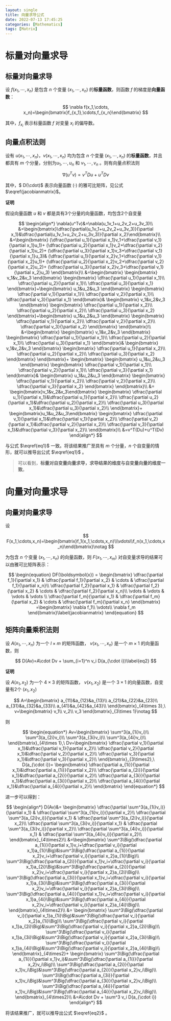 ```yaml
---
layout: single
title: 向量求导公式
date: 2022-07-13 17:45:25
categories: [Mathematics]
tags: [Matrix]
---
```


# 标量对向量求导



## 标量对向量求导

设 $f(x_1, \cdots, x_n)$ 是包含 $n$ 个变量 $(x_1,\cdots,x_n)$ 的**标量函数**，则函数 $f$ 的梯度是**向量函数**：

$$
\nabla f(x_1,\cdots, x_n)=\begin{bmatrix}f_{x_1},\cdots,f_{x_n}\end{bmatrix}
$$

其中，$f_{x_i}$ 表示标量函数 $f$ 对变量 $x_i$ 的偏导数。



## 向量点积法则

设有 $u(x_1,\cdots, x_n)$，$v(x_1,\cdots,x_n)$ 均为包含 $n$ 个变量 $(x_1,\cdots,x_n)$ 的**标量函数**，并且都具有 $m$ 个分量，分别为$u_1,\cdots,u_n$ 和 $v_1,\cdots,v_n$ 。则有向量点积法则 

$$
\nabla(u^Tv)=v^TDu+u^TDv\label{eq1}
$$

其中，$ D(\cdot)$ 表示向量函数 $(\cdot)$ 的雅可比矩阵，见公式 $\eqref{jacobianmatrix}$。 



**证明**

假设向量函数 $u$ 和 $v$ 都是具有3个分量的向量函数，均包含2个自变量

$$
\begin{align*}
\nabla(u^Tv)&=\nabla(u_1v_1+u_2v_2+u_3v_3)\\
&=\begin{bmatrix}\dfrac{\partial(u_1v_1+u_2v_2+u_3v_3)}{\partial x_1}&\dfrac{\partial(u_1v_1+u_2v_2+u_3v_3)}{\partial x_2}\end{bmatrix}\\
&=\begin{bmatrix}
(\dfrac{\partial u_1}{\partial x_1}v_1+\dfrac{\partial v_1}{\partial x_1}u_1)+
(\dfrac{\partial u_2}{\partial x_1}v_2+\dfrac{\partial v_2}{\partial x_1}u_2)+
(\dfrac{\partial u_3}{\partial x_1}v_3+\dfrac{\partial v_1}{\partial x_1}u_3)&
(\dfrac{\partial u_1}{\partial x_2}v_1+\dfrac{\partial v_1}{\partial x_2}u_1)+
(\dfrac{\partial u_2}{\partial x_2}v_2+\dfrac{\partial v_2}{\partial x_2}u_2)+
(\dfrac{\partial u_3}{\partial x_2}v_3+\dfrac{\partial v_1}{\partial x_2}u_3)
\end{bmatrix}\\
&=\begin{bmatrix}
\begin{bmatrix}
v_1&v_2&v_3
\end{bmatrix}
\begin{bmatrix}
\dfrac{\partial u_1}{\partial x_1}\\
\dfrac{\partial u_2}{\partial x_1}\\
\dfrac{\partial u_3}{\partial x_1}
\end{bmatrix}+\begin{bmatrix}
u_1&u_2&u_3
\end{bmatrix}
\begin{bmatrix}
\dfrac{\partial v_1}{\partial x_1}\\
\dfrac{\partial v_2}{\partial x_1}\\
\dfrac{\partial v_3}{\partial x_1}
\end{bmatrix}&
\begin{bmatrix}
v_1&v_2&v_3
\end{bmatrix}
\begin{bmatrix}
\dfrac{\partial u_1}{\partial x_2}\\
\dfrac{\partial u_2}{\partial x_2}\\
\dfrac{\partial u_3}{\partial x_2}
\end{bmatrix}+\begin{bmatrix}
u_1&u_2&u_3
\end{bmatrix}
\begin{bmatrix}
\dfrac{\partial v_1}{\partial x_2}\\
\dfrac{\partial v_2}{\partial x_2}\\
\dfrac{\partial v_3}{\partial x_2}
\end{bmatrix}
\end{bmatrix}\\
&=\begin{bmatrix}
\begin{bmatrix}
v_1&v_2&v_3
\end{bmatrix}
\begin{bmatrix}
\dfrac{\partial u_1}{\partial x_1}\\
\dfrac{\partial u_2}{\partial x_1}\\
\dfrac{\partial u_3}{\partial x_1}
\end{bmatrix}&
\begin{bmatrix}
v_1&v_2&v_3
\end{bmatrix}
\begin{bmatrix}
\dfrac{\partial u_1}{\partial x_2}\\
\dfrac{\partial u_2}{\partial x_2}\\
\dfrac{\partial u_3}{\partial x_2}
\end{bmatrix}
\end{bmatrix}+
\begin{bmatrix}
\begin{bmatrix}
u_1&u_2&u_3
\end{bmatrix}
\begin{bmatrix}
\dfrac{\partial v_1}{\partial x_1}\\
\dfrac{\partial v_2}{\partial x_1}\\
\dfrac{\partial v_3}{\partial x_1}
\end{bmatrix}&
\begin{bmatrix}
u_1&u_2&u_3
\end{bmatrix}
\begin{bmatrix}
\dfrac{\partial v_1}{\partial x_2}\\
\dfrac{\partial v_2}{\partial x_2}\\
\dfrac{\partial v_3}{\partial x_2}
\end{bmatrix}
\end{bmatrix}\\
&=
\begin{bmatrix}v_1&v_2&v_3\end{bmatrix}
\begin{bmatrix}
\dfrac{\partial u_1}{\partial x_1}&\dfrac{\partial u_1}{\partial x_2}\\
\dfrac{\partial u_2}{\partial x_1}&\dfrac{\partial u_2}{\partial x_2}\\
\dfrac{\partial u_3}{\partial x_1}&\dfrac{\partial u_3}{\partial x_2}\\
\end{bmatrix}+
\begin{bmatrix}u_1&u_2&u_3\end{bmatrix}
\begin{bmatrix}
\dfrac{\partial v_1}{\partial x_1}&\dfrac{\partial v_1}{\partial x_2}\\
\dfrac{\partial v_2}{\partial x_1}&\dfrac{\partial v_2}{\partial x_2}\\
\dfrac{\partial v_3}{\partial x_1}&\dfrac{\partial v_3}{\partial x_2}\\
\end{bmatrix}\\
&=v^T(Du)+u^T(Dv)
\end{align*}
$$

与公式 $\eqref{eq1}$ 一致。将该结果推广至具有 $m$ 个分量，$n$ 个自变量的情形，就可以推导出公式 $\eqref{eq1}$ 。

> 可以看到，**标量对自变量向量求导，求导结果的维度与自变量向量的维度一致**。

# 向量对向量求导

## 向量对向量求导

设 

$$
F(x_1,\cdots,x_n)=\begin{bmatrix}f_1(x_1,\cdots,x_n)\\\vdots\\f_n(x_1,\cdots,x_n)\end{bmatrix}\notag
$$

为包含 $n$ 个变量 $(x_1,\cdots,x_n)$ 的向量函数，则 $F(x_1,\cdots,x_m)$ 对自变量求导的结果可以由雅可比矩阵表示：

$$
\begin{equation}
DF(\boldsymbol{x}) = 
	\begin{bmatrix}
		\dfrac{\partial f_1}{\partial x_1} & \dfrac{\partial f_1}{\partial x_2}  & \cdots & \dfrac{\partial f_1}{\partial x_n}\\ 
		\dfrac{\partial f_2}{\partial x_1} & \dfrac{\partial f_2}{\partial x_2}  & \cdots & \dfrac{\partial f_2}{\partial x_n}\\
		\vdots                             & \vdots                              & \vdots & \vdots                            \\
		\dfrac{\partial f_m}{\partial x_1} & \dfrac{\partial f_m}{\partial x_2}  & \cdots & \dfrac{\partial f_m}{\partial x_n}
	\end{bmatrix}
	=\begin{bmatrix}
	\nabla f_1\\
	\vdots\\
	\nabla f_m
	\end{bmatrix}\label{jacobianmatrix}
\end{equation}
$$


## 矩阵向量乘积法则



设 $A(x_1,\cdots,x_n)$ 为一个 $l\times m$ 的矩阵函数， $v(x_1,\cdots,x_n)$ 是一个 $m\times 1$ 的向量函数，则

$$
D(Av)=A\cdot Dv + \sum_{i=1}^n v_i D(a_{\cdot i})\label{eq2}
$$

**证明**

设 $A(x_1,x_2)$ 为一个 $4\times 3$ 的矩阵函数， $v(x_1,x_2)$ 是一个 $3\times 1$ 的向量函数，自变量有2个 $(x_1, x_2)$

$$
A=\begin{bmatrix}
a_{11}&a_{12}&a_{13}\\
a_{21}&a_{22}&a_{23}\\
a_{31}&a_{32}&a_{33}\\
a_{41}&a_{42}&a_{43}\\
\end{bmatrix}_{4\times 3},\
v=\begin{bmatrix}
v_1\\
v_2\\
v_3
\end{bmatrix}_{3\times 1}\notag
$$

则

$$
\begin{equation*}
Av=\begin{bmatrix}
\sum^3(a_{1i}v_i)\\
\sum^3(a_{2i}v_i)\\
\sum^3(a_{3i}v_i)\\
\sum^3(a_{4i}v_i)\\
\end{bmatrix}_{4\times 1},\ 
Dv=\begin{bmatrix}
\dfrac{\partial v_1}{\partial x_1}&\dfrac{\partial v_1}{\partial x_2}\\
\dfrac{\partial v_2}{\partial x_1}&\dfrac{\partial v_2}{\partial x_2}\\
\dfrac{\partial v_3}{\partial x_1}&\dfrac{\partial v_3}{\partial x_2}\\
\end{bmatrix}_{3\times2},\
D(a_{\cdot i})=
\begin{bmatrix}
\dfrac{\partial a_{1i}}{\partial x_1}&\dfrac{\partial a_{1i}}{\partial x_2}\\
\dfrac{\partial a_{2i}}{\partial x_1}&\dfrac{\partial a_{2i}}{\partial x_2}\\
\dfrac{\partial a_{3i}}{\partial x_1}&\dfrac{\partial a_{3i}}{\partial x_2}\\
\dfrac{\partial a_{4i}}{\partial x_1}&\dfrac{\partial a_{4i}}{\partial x_2}\\
\end{bmatrix}
\end{equation*}
$$

进一步可以得到：

$$
\begin{align*}
D(Av)&=
\begin{bmatrix}
\dfrac{\partial \sum^3(a_{1i}v_i)}{\partial x_1} & \dfrac{\partial \sum^3(a_{1i}v_i)}{\partial x_2}\\
\dfrac{\partial \sum^3(a_{2i}v_i)}{\partial x_1} & \dfrac{\partial \sum^3(a_{2i}v_i)}{\partial x_2}\\
\dfrac{\partial \sum^3(a_{3i}v_i)}{\partial x_1} & \dfrac{\partial \sum^3(a_{3i}v_i)}{\partial x_2}\\
\dfrac{\partial \sum^3(a_{4i}v_i)}{\partial x_1} & \dfrac{\partial \sum^3(a_{4i}v_i)}{\partial x_2}\\
\end{bmatrix}_{4\times2}\\ 
&=\begin{bmatrix}
\sum^3\Big(\dfrac{\partial a_{1i}}{\partial x_1}v_i+\dfrac{\partial v_i}{\partial x_1}a_{1i}\Big)&\sum^3\Big(\dfrac{\partial a_{1i}}{\partial x_2}v_i+\dfrac{\partial v_i}{\partial x_2}a_{1i}\Big)\\
\sum^3\Big(\dfrac{\partial a_{2i}}{\partial x_1}v_i+\dfrac{\partial v_i}{\partial x_1}a_{2i}\Big)&\sum^3\Big(\dfrac{\partial a_{2i}}{\partial x_2}v_i+\dfrac{\partial v_i}{\partial x_2}a_{2i}\Big)\\
\sum^3\Big(\dfrac{\partial a_{3i}}{\partial x_1}v_i+\dfrac{\partial v_i}{\partial x_1}a_{3i}\Big)&\sum^3\Big(\dfrac{\partial a_{3i}}{\partial x_2}v_i+\dfrac{\partial v_i}{\partial x_2}a_{3i}\Big)\\
\sum^3\Big(\dfrac{\partial a_{4i}}{\partial x_1}v_i+\dfrac{\partial v_i}{\partial x_1}a_{4i}\Big)&\sum^3\Big(\dfrac{\partial a_{4i}}{\partial x_2}v_i+\dfrac{\partial v_i}{\partial x_2}a_{4i}\Big)\\
\end{bmatrix}_{4\times2}\\ 
&=
\begin{bmatrix}
\sum^3\Big(\dfrac{\partial v_i}{\partial x_1}a_{1i}\Big)&\sum^3\Big(\dfrac{\partial v_i}{\partial x_2}a_{1i}\Big)\\
\sum^3\Big(\dfrac{\partial v_i}{\partial x_1}a_{2i}\Big)&\sum^3\Big(\dfrac{\partial v_i}{\partial x_2}a_{2i}\Big)\\
\sum^3\Big(\dfrac{\partial v_i}{\partial x_1}a_{3i}\Big)&\sum^3\Big(\dfrac{\partial v_i}{\partial x_2}a_{3i}\Big)\\
\sum^3\Big(\dfrac{\partial v_i}{\partial x_1}a_{4i}\Big)&\sum^3\Big(\dfrac{\partial v_i}{\partial x_2}a_{4i}\Big)\\
\end{bmatrix}_{4\times2}+
\begin{bmatrix}
\sum^3\Big(\dfrac{\partial a_{1i}}{\partial x_1}v_i)&\sum^3\Big(\dfrac{\partial a_{1i}}{\partial x_2}v_i\Big)\\
\sum^3\Big(\dfrac{\partial a_{2i}}{\partial x_1}v_i\Big)&\sum^3\Big(\dfrac{\partial a_{2i}}{\partial x_2}v_i\Big)\\
\sum^3\Big(\dfrac{\partial a_{3i}}{\partial x_1}v_i\Big)&\sum^3\Big(\dfrac{\partial a_{3i}}{\partial x_2}v_i\Big)\\
\sum^3\Big(\dfrac{\partial a_{4i}}{\partial x_1}v_i\Big)&\sum^3\Big(\dfrac{\partial a_{4i}}{\partial x_2}v_i\Big)\\
\end{bmatrix}_{4\times2}\\
&=A\cdot Dv + \sum^3 v_i D(a_{\cdot i})
\end{align*}
$$

将该结果推广，就可以推导出公式 $\eqref{eq2}$ 。

